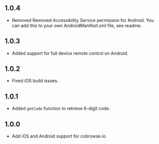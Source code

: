 ## 1.0.4

* Removed Removed Accessibility Service permission for Android. You can add this to your own AndroidManifest.xml file, see readme.

## 1.0.3

* Added support for full device remote control on Android.

## 1.0.2

* Fixed iOS build issues.

## 1.0.1

* Added `getCode` function to retrieve 6-digit code.

## 1.0.0

* Add iOS and Android support for cobrowse.io.